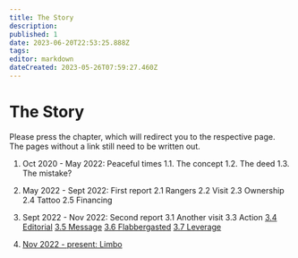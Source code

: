 ```yaml
---
title: The Story
description: 
published: 1
date: 2023-06-20T22:53:25.888Z
tags: 
editor: markdown
dateCreated: 2023-05-26T07:59:27.460Z
---
```


# The Story

Please press the chapter, which will redirect you to the respective page.
The pages without a link still need to be written out.

1. Oct 2020 - May 2022: Peaceful times
   1.1. The concept
   1.2. The deed
   1.3. The mistake?

2. May 2022 - Sept 2022: First report
   2.1 Rangers
   2.2 Visit
   2.3 Ownership
   2.4 Tattoo
   2.5 Financing

3. Sept 2022 - Nov 2022: Second report
   3.1 Another visit
   3.3 Action
   [3.4 Editorial](https://cahcaw.nl/en/3_4_Editorial)
   [3.5 Message](https://cahcaw.nl/en/3_5_Message)
   [3.6 Flabbergasted](https://cahcaw.nl/en/3_6_Flabbergasted)
   [3.7 Leverage](https://cahcaw.nl/en/3_7_Leverage)

4. [Nov 2022 - present: Limbo](https://cahcaw.nl/en/4_0_Limbo)